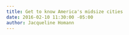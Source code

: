 ```yaml
---
title: Get to know America's midsize cities
date: 2016-02-10 11:30:00 -05:00
author: Jacqueline Homann
---
```


